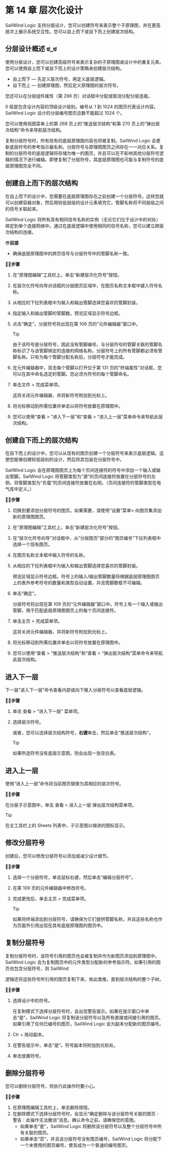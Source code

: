 # 第 14 章 层次化设计

SailWind Logic 支持分层设计，您可以创建符号来表示整个子原理图，并在更高层次上展示系统交互性。您可以自上而下或自下而上创建层次结构。

## 分层设计概述 ಠ_ಠ

使用分层设计，您可以创建高级符号来表示复杂的子原理图或设计中的重复元素。您可以使用自上而下或自下而上的设计策略来创建层次结构。

- 自上而下 — 先定义层次符号，再定义底层逻辑。
- 自下而上 — 创建原理图，然后定义原理图的层次符号。

您还可以在分层组件属性（第 296 页）对话框中分配或取消分配分层连接。

0 级是包含设计内容的顶级设计级别。编号从 1 到 1024 的图页代表设计内容。SailWind Logic 设计的分层编号图页总数不能超过 1024 个。

您可以使用视图菜单上的第 269 页上的“推送层次结构”和第 270 页上的“弹出层次结构”命令来导航层次结构。

复制分层符号时，所有现有的底层原理图内容也将被复制。SailWind Logic 会更新底层符号的参考指示器名称。分层符号与原理图图页之间存在一一对应关系。复制的分层符号的底层逻辑将存储为唯一的图页，并且可以在不影响其他分层符号逻辑的情况下进行编辑。即使复制了分层符号，其底层原理图也可能与复制符号的底层原理图完全不同。

## 创建自上而下的层次结构

在自上而下的设计中，您需要在底层原理图存在之前创建一个分层符号。这样您就可以创建容器对象，然后用较低层级的设计元素填充它。管脚名称将不同层级之间的信号关联起来。

SailWind Logic 将所有具有相同信号名称的实例（无论它们位于设计中的何处）绑定到单个连接网络中。通过在底层逻辑中使用相同的信号名称，您可以建立跨层次结构的连接。

😎**前提**

- 确保底层原理图中的跨页信号与分层符号中的管脚名称一致。

🏃‍♂️‍**步骤**

1. 在“原理图编辑”工具栏上，单击“新建层次化符号”按钮。
2. 在层次化符号向导对话框的分层图页区域中，在图页名称文本框中键入符号名称。
3. 从相应的下拉列表框中为输入和输出管脚选择您喜欢的管脚封装。
4. 指定输入和输出管脚的管脚数。预览区域显示符号边框。
5. 点击“确定”。分层符号将出现在第 109 页的“元件编辑器”窗口中。

    > [!TIP]
    > 
    > 由于该符号是分层符号，因此没有管脚编号。与分层符号的管脚关联的管脚名称标识了与该管脚绑定的连接的网络名称。分层符号上的所有管脚都必须有管脚名称。只有为每个管脚分配名称后，分层符号才能完成。

6. 在元件编辑器中，双击每个管脚以打开位于第 131 页的“终端属性”对话框，您可以在其中命名选定的管脚。您必须为符号的每个管脚命名。
7. 单击文件 > 完成菜单项。

    这将关闭元件编辑器，并将新符号附加到光标上。

8. 将光标移动到所需位置并单击以将符号放置在原理图中。
9. 您可以使用“查看 > “进入下一层”和“查看 > “进入上一层”菜单命令来导航此层次结构。


## 创建自下而上的层次结构

在自下而上的设计中，您可以从现有的图页创建一个分层符号来表示底层逻辑。这使您能够创建较低级别的设计，然后将其包装在分层符号中。

SailWind Logic 会在原理图图页上为每个页间连接符的符号中添加一个输入或输出管脚。SailWind Logic 将管脚类型为“源”的页间连接符放置在分层符号的左侧，将管脚类型为“负载”的页间连接符放置在右侧。（页间连接符的管脚类型在电气库中定义。）

🏃‍♂️‍**步骤**

1. 切换到要添加分层符号的图页。如果需要，请使用“设置”菜单> 向图页集添加新的原理图图页。
2. 在“原理图编辑”工具栏上，单击“新建层次化符号”按钮。
3. 在“层次化符号向导”对话框中，从“分层图页”部分的“图页编号”下拉列表框中选择一个现有图页。
4. 在图页名称文本框中输入符号的名称。
5. 从相应的下拉列表框中为输入和输出管脚选择您喜欢的管脚封装。

    预览区域显示符号边框。符号上的输入/输出管脚数量将根据底层原理图图页上的表外参考符号的数量和类型自动设置，并且管脚数框不可编辑。

6. 单击“确定”。

    分层符号将出现在第 109 页的“元件编辑器”窗口中。符号上有一个输入或输出管脚，用于匹配底层原理图图页上的每个页间连接符。

7. 单击主页 > 完成菜单项。

    这将关闭元件编辑器，并将新符号附加到光标上。

8. 将光标移动到所需位置并单击以将符号放置在原理图中。
9. 您可以使用“查看 > “推送层次结构”和“查看 > “弹出层次结构”菜单命令来导航此层次结构。

## 进入下一层

下一层“进入下一层”命令查看内部或向下推入分层符号以查看底层逻辑。

🏃‍♂️‍**步骤**

1. 单击 查看 > “进入下一层” 菜单项。
2. 选择层次符号。

    或者，您可以选择层次结构符号，**右键**单击，然后单击“推送层次结构”。

    > [!TIP]
    > 
    > 如果所选符号没有底层示意图，则会出现一张空白表。

## 进入上一层

使用“进入上一层”命令将当前图页替换为其相应的层次符号。

🏃‍♂️‍**步骤**

在分层子示意图中，单击 查看 > 进入上一层 弹出层次结构菜单项。

> [!TIP]
>
> 在主工具栏上的 Sheets 列表中，子示意图以缩进的图标显示。

## 修改分层符号

创建后，您可以修改分层符号以添加或减少设计细节。

🏃‍♂️‍**步骤**

1. 选择一个分层符号，单击鼠标右键，然后单击“编辑分层符号”。
2. 在第 109 页的元件编辑器中修改符号。
3. 完成更改后，单击主页 > 完成菜单项。

    > [!TIP]
    > 
    > 如果将终端添加到分层符号，请确保为它们提供管脚名称，并且这些名称也作为页面外引用出现在具有底层原理图的图页中。

## 复制分层符号

复制分层符号时，该符号引用的图页也会被复制并作为新图页添加到原理图中。SailWind Logic 会为复制图页中的元件类型分配新的参考指示符。如果引用的图页也包含分层符号，则 SailWind

逻辑还将这些符号所引用的图页复制下来，依此类推，直到层次结构的整个子树。

🏃‍♂️‍**步骤**

1. 选择设计中的符号。

    在复制模式下选择分层符号时，会出现警告提示。如果在提示窗口中单击“是”，SailWind Logic 将复制该分层符号以及所有直接或间接引用的图页。如果引用了任何已编号的图页，SailWind Logic 会为副本分配新的图页编号。

2. Ctr + 拖动副本。
3. 在警告提示中，单击“是”。符号副本将附加到光标处。
4. 单击放置符号。



## 删除分层符号

您可以删除分层符号，但执行此操作时要小心。

🏃‍♂️‍**步骤**

1. 在原理图编辑工具栏上，单击删除按钮。
2. 在删除模式下选择分层符号时，会显示“确定删除与该分层符号关联的图页 - 警告：此操作无法撤消”消息。确认命令之前，请确保您的意图。
   - 如果单击“是”，SailWind Logic 将删除该分层符号以及整个分层符号中所有关联的图页。
   - 如果单击“否”，并且该分层符号没有图页编号，SailWind Logic 将分配下一个未使用的图页编号，使其成为一个普通的编号图页。

